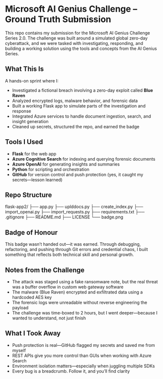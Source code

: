 #  Microsoft AI Genius Challenge – Ground Truth Submission

This repo contains my submission for the Microsoft AI Genius Challenge Series 2.0. The challenge was built around a simulated global zero-day cyberattack, and we were tasked with investigating, responding, and building a working solution using the tools and concepts from the AI Genius Series.

##  What This Is

A hands-on sprint where I:
- Investigated a fictional breach involving a zero-day exploit called **Blue Raven**
- Analyzed encrypted logs, malware behavior, and forensic data
- Built a working Flask app to simulate parts of the investigation and response
- Integrated Azure services to handle document ingestion, search, and insight generation
- Cleaned up secrets, structured the repo, and earned the badge

##  Tools I Used

- **Flask** for the web app
- **Azure Cognitive Search** for indexing and querying forensic documents
- **Azure OpenAI** for generating insights and summaries
- **Python** for scripting and orchestration
- **GitHub** for version control and push protection (yes, it caught my secrets—lesson learned)

##  Repo Structure
flask-app2/ ├── app.py ├── uplddocs.py ├── create_index.py ├── import_openai.py ├── import_requests.py ├── requirements.txt ├── .gitignore ├── README.md ├── LICENSE └── badge.png
##  Badge of Honour

This badge wasn’t handed out—it was earned. Through debugging, refactoring, and pushing through Git errors and credential chaos, I built something that reflects both technical skill and personal growth.



##  Notes from the Challenge

- The attack was staged using a fake ransomware note, but the real threat was a buffer overflow in custom web gateway software
- The malware (Blue Raven) encrypted and exfiltrated data using a hardcoded AES key
- The forensic logs were unreadable without reverse engineering the payload
- The challenge was time-boxed to 2 hours, but I went deeper—because I wanted to understand, not just finish

##  What I Took Away

- Push protection is real—GitHub flagged my secrets and saved me from myself
- REST APIs give you more control than GUIs when working with Azure Search
- Environment isolation matters—especially when juggling multiple SDKs
- Every bug is a breadcrumb. Follow it, and you’ll find clarity
